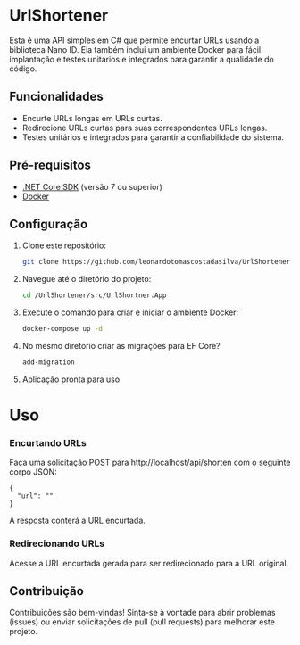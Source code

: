 # UrlShortener

Esta é uma API simples em C# que permite encurtar URLs usando a biblioteca Nano ID. Ela também inclui um ambiente Docker para fácil implantação e testes unitários e integrados para garantir a qualidade do código.

## Funcionalidades

- Encurte URLs longas em URLs curtas.
- Redirecione URLs curtas para suas correspondentes URLs longas.
- Testes unitários e integrados para garantir a confiabilidade do sistema.

## Pré-requisitos

- [.NET Core SDK](https://dotnet.microsoft.com/download) (versão 7 ou superior)
- [Docker](https://www.docker.com/get-started)

## Configuração

1. Clone este repositório:

   ```bash
   git clone https://github.com/leonardotomascostadasilva/UrlShortener.git

2. Navegue até o diretório do projeto:
    
    ```bash
    cd /UrlShortener/src/UrlShortner.App
 
3. Execute o comando para criar e iniciar o ambiente Docker:
     ```bash
     docker-compose up -d
 
4. No mesmo diretorio criar as migrações para EF Core?
    ```bash
    add-migration 

5. Aplicação pronta para uso

# Uso

### Encurtando URLs
Faça uma solicitação POST para http://localhost/api/shorten com o seguinte corpo JSON:

```
{
  "url": "" 
}
```

A resposta conterá a URL encurtada.

### Redirecionando URLs
Acesse a URL encurtada gerada para ser redirecionado para a URL original.

## Contribuição
Contribuições são bem-vindas! Sinta-se à vontade para abrir problemas (issues) ou enviar solicitações de pull (pull requests) para melhorar este projeto.



